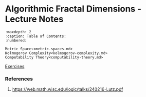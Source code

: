 # Algorithmic Fractal Dimensions - Lecture Notes


```{toctree}
:maxdepth: 2
:caption: Table of Contents:
:numbered:

Metric Spaces<metric-spaces.md>
Kolmogorov Complexity<kolmogorov-complexity.md>
Computability Theory<computability-theory.md>
```

[Exercises](hw.md)

### References

1. https://web.math.wisc.edu/logic/talks/240216-Lutz.pdf